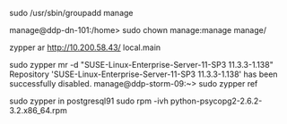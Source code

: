 
sudo /usr/sbin/groupadd manage

manage@ddp-dn-101:/home> sudo chown manage:manage manage/


zypper ar http://10.200.58.43/ local.main

sudo zypper mr -d "SUSE-Linux-Enterprise-Server-11-SP3 11.3.3-1.138"
Repository 'SUSE-Linux-Enterprise-Server-11-SP3 11.3.3-1.138' has been successfully disabled.
manage@ddp-storm-09:~> sudo zypper ref

sudo zypper in postgresql91
sudo rpm -ivh python-psycopg2-2.6.2-3.2.x86_64.rpm